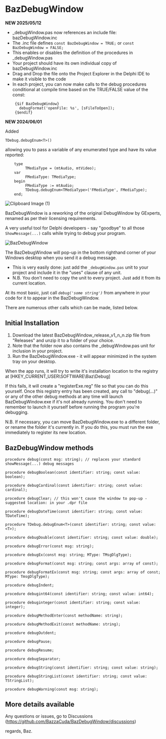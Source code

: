 # BazDebugWindow

**NEW 2025/05/12**

- _debugWindow.pas now references an include file: bazDebugWindow.inc
- The .inc file defines `const BazDebugWindow = TRUE;` or `const BazDebugWindow = FALSE;`
- This enables or disables the definition of the procedures in _debugWindow.pas
- Your project should have its own individual copy of bazDebugWindow.inc
- Drag and Drop the file onto the Project Explorer in the Delphi IDE to make it visible to the code
- In each project, you can now make calls to the debug procedures conditional at compile time based on the TRUE/FALSE value of the const:
   ``` Delphi
    {$if BazDebugWindow}
      debugFormat('openFile: %s', [sFileToOpen]);
    {$endif}
    ```
    
**NEW 2024/06/01** 

Added 
``` Delphi
TDebug.debugEnum<T>()
```
allowing you to pass a variable of any enumerated type and have its value reported:
``` Delphi
    type
         TMediaType = (mtAudio, mtVideo);
    var            
         FMediaType: TMediaType;
    begin
         FMediaType := mtAudio;
         TDebug.debugEnum<TMediaType>('FMediaType', FMediaType);
    end;
```
![Clipboard Image (1)](https://github.com/BazzaCuda/BazDebugWindow/assets/22550919/6bab8900-b929-407f-bb70-0bd6c27764b0)

BazDebugWindow is a reworking of the original DebugWindow by GExperts, renamed as per their licensing requirements.

A very useful tool for Delphi developers - say "goodbye" to all those `ShowMessage(...)` calls while trying to debug your program.

![BazDebugWindow](https://github.com/BazzaCuda/BazDebugWindow/assets/22550919/8beab9d4-c578-4ab5-8d58-500f7d847769)

The BazDebugWindow will pop-up in the bottom righthand corner of your Windows desktop when you send it a debug message.

- This is very easily done: just add the `_debugWindow.pas` unit to your project and include it in the "uses" clause of any unit.
- N.B. You don't need to copy the unit to every project. Just add it from its current location.

At its most basic, just call _`debug('some string')`_ from anywhere in your code for it to appear in the BazDebugWindow.

There are numerous other calls which can be made, listed below.

Initial Installation
--------------------

1. Download the latest BazDebugWindow_release_v1_n_n.zip file from "Releases" and unzip it to a folder of your choice.
2. Note that the folder now also contains the _debugWindow.pas unit for inclusion in your project.
3. Run the BazDebugWindow.exe - it will appear minimized in the system tray on your desktop.

When the app runs, it will try to write it's installation location to the registry at
[HKEY_CURRENT_USER\SOFTWARE\Baz\Debug]

If this fails, it will create a "registerExe.reg" file so that you can do this yourself.
Once this registry entry has been created, any call to "debug(...)" or any of the other debug methods at any time will launch BazDebugWindow.exe if it's not already running.
You don't need to remember to launch it yourself before running the program you're debugging.

N.B. If necessary, you can move BazDebugWindow.exe to a different folder, or rename the folder it's currently in. 
If you do this, you must run the exe immediately to register its new location.

BazDebugWindow methods
----------------------
``` Delphi
procedure debug(const msg: string); // replaces your standard showMessage(...) debug messages

procedure debugBoolean(const identifier: string; const value: boolean);

procedure debugCardinal(const identifier: string; const value: cardinal);

procedure debugClear; // this won't cause the window to pop-up - suggested location: in your .dpr file

procedure debugDateTime(const identifier: string; const value: TDateTime);

procedure TDebug.debugEnum<T>(const identifier: string; const value: <T>);

procedure debugDouble(const identifier: string; const value: double);

procedure debugError(const msg: string);

procedure debugEx(const msg: string; MType: TMsgDlgType);

procedure debugFormat(const msg: string; const args: array of const);

procedure debugFormatEx(const msg: string; const args: array of const; MType: TmsgDlgType);

procedure debugIndent;

procedure debugint64(const identifier: string; const value: int64);

procedure debuginteger(const identifier: string; const value: integer);

procedure debugMethodEnter(const methodName: string);

procedure debugMethodExit(const methodName: string);

procedure debugOutdent;

procedure debugPause;

procedure debugResume;

procedure debugSeparator;

procedure debugString(const identifier: string; const value: string);

procedure debugStringList(const identifier: string; const value: TStringList);

procedure debugWarning(const msg: string);
```

More details available
----------------------

Any questions or issues, go to Discussions (https://github.com/BazzaCuda/BazDebugWindow/discussions)

regards,
Baz.










 
